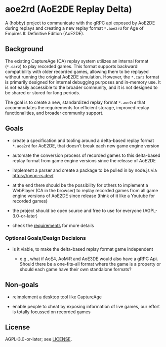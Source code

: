 # aoe2rd (AoE2DE Replay Delta)

A (hobby) project to communicate with the gRPC api exposed by AoE2DE during
replays and creating a new replay format `*.aoe2rd` for Age of Empires II:
Definitive Edition (AoE2DE).

## Background

The existing CaptureAge (CA) replay system utilizes an internal format
(`*.carz`) to play recorded games. This format supports backward compatibility
with older recorded games, allowing them to be replayed without running the
original AoE2DE simulation. However, the `*.carz` format is primarily designed
for internal debugging purposes and in-memory use. It is not easily accessible
to the broader community, and it is not designed to be shared or stored for long
periods.

The goal is to create a new, standardized replay format `*.aoe2rd` that
accommodates the requirements for efficient storage, improved replay
functionalities, and broader community support.

## Goals

- create a specification and tooling around a delta-based replay format
  `*.aoe2rd` for AoE2DE, that doesn't break each new game engine version

- automate the conversion process of recorded games to this delta-based replay
  format from game engine versions since the release of AoE2DE

- implement a parser and create a package to be pulled in by node.js via
  <https://neon-rs.dev/>

- at the end there should be the possibility for others to implement a WebPlayer
  (CA in the browser) to replay recorded games from all game engine versions of
  AoE2DE since release (think of it like a Youtube for recorded games)

- the project should be open source and free to use for everyone
  (AGPL-3.0-or-later)

- check the [requirements](./docs/requirements.md) for more details

### Optional Goals/Design Decisions

- is it viable, to make the delta-based replay format game independent

  - e.g., what if AoE4, AoM:R and AoE3DE would also have a gRPC Api. Should there be a one-fits-all format where the game is a property or should each game have their own standalone formats?

## Non-goals

- reimplement a desktop tool like CaptureAge

- enable people to cheat by exposing information of live games, our effort is
  totally focussed on recorded games

## License

AGPL-3.0-or-later; see [LICENSE](./LICENSE).
